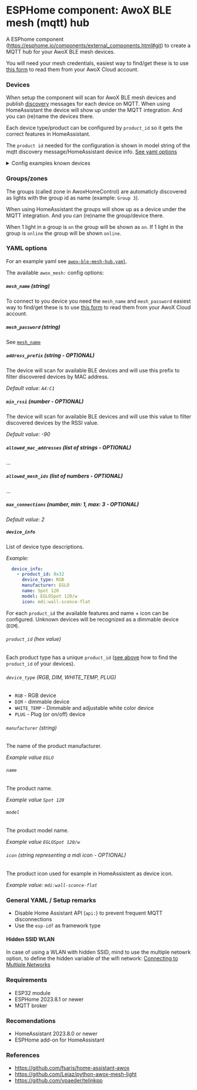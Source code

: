 # ESPHome component: AwoX BLE mesh (mqtt) hub

A ESPhome component (https://esphome.io/components/external_components.html#git) to create a MQTT hub for your AwoX BLE mesh devices.

You will need your mesh credentials, easiest way to find/get these is to use [this form](https://fsaris.github.io/EspHome-AwoX-BLE-mesh-hub/awoxh-mesh-credentials-tool/) to read them from your AwoX Cloud account.

### Devices

When setup the component will scan for AwoX BLE mesh devices and publish [discovery](https://www.home-assistant.io/integrations/mqtt/#mqtt-discovery) messages for each device on MQTT. When using HomeAssistant the device will show up under the MQTT integration. And you can (re)name the devices there.

Each device type/product can be configured by `product_id` so it gets the correct features in HomeAssistant.

The `product id` needed for the configuration is shown in model string of the mqtt discovery message/HomeAssistant device info. [See yaml options](#device_info)

<details>
  <summary>Config examples known devices</summary>

```yaml
device_info:
-  product_id: 0x13
   device_type: RGB
   name: SmartLIGHT Color Mesh 9
   model: SMLm_C9
   manufacturer: AwoX

-  product_id: 0x14
   device_type: WHITE_TEMP
   name: SmartLIGHT White Mesh 13W
   model: SMLm_W13
   manufacturer: AwoX

-  product_id: 0x15
   device_type: RGB
   name: SmartLIGHT Color Mesh 13W
   model: SMLm_C13
   manufacturer: AwoX

-  product_id: 0x16
   device_type: WHITE_TEMP
   name: SmartLIGHT White Mesh 15W
   model: SMLm_W15
   manufacturer: AwoX

-  product_id: 0x17
   device_type: RGB
   name: SmartLIGHT Color Mesh 15W
   model: SMLm_C15
   manufacturer: AwoX

-  product_id: 0x21
   device_type: WHITE_TEMP
   name: SmartLIGHT White Mesh 9W
   model: SSMLm_w9
   manufacturer: AwoX

-  product_id: 0x22
   device_type: RGB
   name: SmartLIGHT Color Mesh 9W
   model: SSMLm_c9
   manufacturer: AwoX

-  product_id: 0x23
   device_type: RGB
   name: EGLOBulb A60 9W
   model: ESMLm_c9
   manufacturer: EGLO

-  product_id: 0x24
   device_type: RGB
   name: Keria SmartLIGHT Color Mesh 9W
   model: KSMLm_c9
   manufacturer: KERIA

-  product_id: 0x25
   device_type: RGB
   name: EGLOPanel 30X30
   model: EPanel_300
   manufacturer: EGLO

-  product_id: 0x26
   device_type: RGB
   name: EGLOPanel 60X60
   model: EPanel_600
   manufacturer: EGLO

-  product_id: 0x27
   device_type: RGB
   name: EGLO Ceiling DOWNLIGHT
   model: EMod_Ceil
   manufacturer: EGLO

-  product_id: 0x29
   device_type: RGB
   name: EGLOBulb G95 13W
   model: ESMLm_c13g
   manufacturer: EGLO

-  product_id: 0x2A
   device_type: RGB
   name: Keria SmartLIGHT Color Mesh 13W Globe
   model: KSMLm_c13g
   manufacturer: KERIA

-  product_id: 0x2B
   device_type: RGB
   name: SmartLIGHT Color Mesh 13W Globe
   model: SMLm_c13g
   manufacturer: AwoX

-  product_id: 0x30
   device_type: RGB
   name: EGLOPanel 30X120
   model: EPanel_120
   manufacturer: EGLO

-  product_id: 0x32
   device_type: RGB
   name: Spot 120
   model: EGLOSpot 120/w
   manufacturer: EGLO
   icon: mdis:wall-sconce-flat

-  product_id: 0x33
   device_type: RGB
   name: Spot 170
   model: EGLOSpot 170/w
   manufacturer: EGLO
   icon: mdi:wall-sconce-flat

-  product_id: 0x34
   device_type: RGB
   name: Spot 225
   model: EGLOSpot 225/w
   manufacturer: EGLO
   icon: mdi:wall-sconce-flat

-  product_id: 0x35
   device_type: RGB
   name: Giron-C 17W
   model: EGLO 32589
   manufacturer: EGLO
   icon: mdi:wall-sconce-flat

-  product_id: 0x36
   device_type: RGB
   name: EGLO Ceiling GIRON 30
   model: ECeil_g38
   manufacturer: EGLO

-  product_id: 0x37
   device_type: RGB
   name: SmartLIGHT Color Mesh 5W GU10
   model: SMLm_c5_GU10
   manufacturer: AwoX

-  product_id: 0x38
   device_type: RGB
   name: SmartLIGHT Color Mesh 5W E14
   model: SMLm_c5_E14
   manufacturer: AwoX

-  product_id: 0x3A
   device_type: RGB
   name: Keria SmartLIGHT Color Mesh 5W GU10
   model: KSMLm_c5_GU10
   manufacturer: KERIA

-  product_id: 0x3B
   device_type: RGB
   name: Keria SmartLIGHT Color Mesh 5W E14
   model: KSMLm_c5_E14
   manufacturer: KERIA

-  product_id: 0x3C
   device_type: RGB
   name: SmartLIGHT Color Mesh 5W GU10
   model: ESMLm_c5_GU10
   manufacturer: EGLO

-  product_id: 0x3D
   device_type: RGB
   name: SmartLIGHT Color Mesh 5W E14
   model: ESMLm_c5_E14
   manufacturer: EGLO

-  product_id: 0x3F
   device_type: RGB
   name: EGLO Surface round
   model: EFueva_225r
   manufacturer: EGLO

-  product_id: 0x40
   device_type: RGB
   name: EGLO Surface square
   model: EFueva_225s
   manufacturer: EGLO

-  product_id: 0x41
   device_type: RGB
   name: EGLO Surface round
   model: EFueva_300r
   manufacturer: EGLO

-  product_id: 0x42
   device_type: RGB
   name: EGLO Surface square
   model: EFueva_300s
   manufacturer: EGLO

-  product_id: 0x43
   device_type: RGB
   name: SmartLIGHT Color Mesh 9W
   model: SMLm_c9s
   manufacturer: AwoX

-  product_id: 0x44
   device_type: RGB
   name: SmartLIGHT Color Mesh 13W
   model: SMLm_c13gs
   manufacturer: AwoX

-  product_id: 0x45
   device_type: RGB
   name: EGLOBulb A60 9W
   model: ESMLm_c9s
   manufacturer: EGLO

-  product_id: 0x46
   device_type: RGB
   name: EGLOBulb G95 13W
   model: ESMLm_c13gs
   manufacturer: EGLO

-  product_id: 0x47
   device_type: RGB
   name: Keria SmartLIGHT Color Mesh 9W
   model: KSMLm_c9s
   manufacturer: KERIA

-  product_id: 0x48
   device_type: RGB
   name: Keria SmartLIGHT Color Mesh 13W Glob
   model: KSMLm_c13gs
   manufacturer: KERIA

-  product_id: 0x49
   device_type: DIM
   name: EGLOBulb A60 Warm
   model: ESMLm_w9w
   manufacturer: EGLO

-  product_id: 0x4A
   device_type: DIM
   name: EGLOBulb A60 Neutral
   model: ESMLm_w9n
   manufacturer: EGLO

-  product_id: 0x4B
   device_type: RGB
   name: EGLO Ceiling
   model: ECeiling_30
   manufacturer: EGLO

-  product_id: 0x4C
   device_type: RGB
   name: EGLO Pendant
   model: EPendant_30
   manufacturer: EGLO

-  product_id: 0x4D
   device_type: RGB
   name: EGLO Pendant
   model: EPendant_20
   manufacturer: EGLO

-  product_id: 0x4E
   device_type: RGB
   name: EGLO Stripled 3m
   model: EStrip_3m
   manufacturer: EGLO

-  product_id: 0x4F
   device_type: RGB
   name: EGLO Stripled 5m
   model: EStrip_5m
   manufacturer: EGLO

-  product_id: 0x50
   device_type: DIM
   name: Outdoor
   model: EOutdoor_w14w
   manufacturer: EGLO

-  product_id: 0x51
   device_type: RGB
   name: EGLOSpot
   model: ETriSpot_85
   manufacturer: EGLO

-  product_id: 0x53
   device_type: RGB
   name: SmartLIGHT Color Mesh 9W
   model: SMLm_c9i
   manufacturer: AwoX

-  product_id: 0x54
   device_type: RGB
   name: EGLOBulb A60 9W
   model: ESMLm_c9i
   manufacturer: EGLO

-  product_id: 0x55
   device_type: RGB
   name: Keria SmartLIGHT Color Mesh 9W
   model: KSMLm_c9i
   manufacturer: KERIA

-  product_id: 0x56
   device_type: RGB
   name: EGLOPanel 62X62
   model: EPanel_620
   manufacturer: EGLO

-  product_id: 0x57
   device_type: RGB
   name: EGLOPanel 45X45
   model: EPanel_450
   manufacturer: EGLO

-  product_id: 0x59
   device_type: RGB
   name: SmartLIGHT Color Mesh 13W Globe
   model: SMLm_c13gi
   manufacturer: AwoX

-  product_id: 0x5A
   device_type: RGB
   name: EGLOBulb G95 13W
   model: ESMLm_c13gi
   manufacturer: EGLO

-  product_id: 0x5B
   device_type: RGB
   name: Keria SmartLIGHT Color Mesh 13W Globe
   model: KSMLm_c13gi
   manufacturer: KERIA

-  product_id: 0x5C
   device_type: RGB
   name: SmartLIGHT Color Mesh 9W
   model: SSMLm_c9i
   manufacturer: AwoX

-  product_id: 0x64
   device_type: WHITE_TEMP
   name: SmartLIGHT White Mesh 9W
   model: SMLm_w9
   manufacturer: AwoX

-  product_id: 0x65
   device_type: WHITE_TEMP
   name: SmartLIGHT White Mesh 9W
   model: ESMLm_w9
   manufacturer: EGLO

-  product_id: 0x69
   device_type: RGB
   name: Ceiling GIRON 60
   model: ECeil_g60
   manufacturer: EGLO

-  product_id: 0x6A
   device_type: WHITE_TEMP
   name: SmartLIGHT Bulb A60 Warm
   model: SMLm_w9w
   manufacturer: AwoX

-  product_id: 0x6F
   device_type: WHITE_TEMP
   name: EGLOBulb Filament G80
   model: ESMLFm-w6-G80
   manufacturer: EGLO

-  product_id: 0x71
   device_type: WHITE_TEMP
   name: EGLOBulb Filament ST64
   model: ESMLFm-w6-ST64
   manufacturer: EGLO

-  product_id: 0x75
   device_type: WHITE_TEMP
   name: EGLOBulb Filament G95
   model: ESMLFm-w6-G95
   manufacturer: EGLO

-  product_id: 0x77
   device_type: RGB
   name: EGLO Spot
   model: ESpot_c5
   manufacturer: EGLO

-  product_id: 0x78
   device_type: RGB
   name: EGLO Fraioli
   model: EFraioli_c17
   manufacturer: EGLO

-  product_id: 0x79
   device_type: RGB
   name: EGLO Frattina
   model: EFrattina_c18
   manufacturer: EGLO

-  product_id: 0x7A
   device_type: RGB
   name: EGLO Frattina
   model: EFrattina_c27
   manufacturer: EGLO

-  product_id: 0x7B
   device_type: RGB
   name: EGLOPanel 30 Round
   model: EPanel_r300
   manufacturer: EGLO

-  product_id: 0x7C
   device_type: RGB
   name: EGLOPanel 45 Round
   model: EPanel_r450
   manufacturer: EGLO

-  product_id: 0x7D
   device_type: RGB
   name: EGLOPanel 60 Round
   model: EPanel_r600
   manufacturer: EGLO

-  product_id: 0x7E
   device_type: RGB
   name: EGLOPanel 10X120
   model: EPanel_120_10
   manufacturer: EGLO

-  product_id: 0x80
   device_type: WHITE_TEMP
   name: EPanel white round
   model: EPanel_w_round
   manufacturer: EGLO

-  product_id: 0x81
   device_type: WHITE_TEMP
   name: EPanel white square
   model: EPanel_w_square
   manufacturer: EGLO

-  product_id: 0x82
   device_type: WHITE_TEMP
   name: EPanel white rectangle
   model: EPanel_w_rect
   manufacturer: EGLO

-  product_id: 0x83
   device_type: WHITE_TEMP
   name: ECeiling white round
   model: ECeiling-w
   manufacturer: EGLO

-  product_id: 0x87
   device_type: WHITE_TEMP
   name: EGLO Tunable White
   model: EDoubleWhite
   manufacturer: EGLO

-  product_id: 0x88
   device_type: RGB
   name: EGLO Ceiling GIRON 80
   model: ECeil_g80
   manufacturer: EGLO

-  product_id: 0x89
   device_type: WHITE_TEMP
   name: Outdoor Marchesa-C
   model: EMarchesa_C
   manufacturer: EGLO

-  product_id: 0x8A
   device_type: WHITE_TEMP
   name: Outdoor Francari-C
   model: EFrancari_C
   manufacturer: EGLO

-  product_id: 0x92
   device_type: RGB
   name: EPanel square
   model: EPanel_36W_square
   manufacturer: EGLO

-  product_id: 0x94
   device_type: DIM
   name: EGLOBulb Filament ST64
   model: ESMLFm-w6w-ST64
   manufacturer: EGLO

-  product_id: 0x95
   device_type: DIM
   name: EGLOBulb Filament G95
   model: ESMLFm-w6w-G95
   manufacturer: EGLO

-  product_id: 0x96
   device_type: RGB
   name: EGLO RGB+TW
   model: EGLO-RGB-TW
   manufacturer: EGLO

-  product_id: 0x97
   device_type: WHITE_TEMP
   name: EGLO Tunable White
   model: EGLO-TW
   manufacturer: EGLO

-  product_id: 0x99
   device_type: RGB
   name: EGLO RGB+TW
   model: EGLO-RGB-TW
   manufacturer: EGLO

-  product_id: 0x9A
   device_type: WHITE_TEMP
   name: EGLO Tunable White
   model: JBT_Gen_CCT_1
   manufacturer: EGLO

-  product_id: 0x9B
   device_type: DIM
   name: EGLO Tunable White
   model: JBT_Gen_Dim_1
   manufacturer: EGLO

-  product_id: 0xA1
   device_type: RGB
   name: EGLOLed Relax
   model: ELedRelax
   manufacturer: EGLO

-  product_id: 0xA2
   device_type: RGB
   name: EGLOLed Stripe
   model: ELedStripe
   manufacturer: EGLO

-  product_id: 0xA3
   device_type: RGB
   name: EGLOLed Plus
   model: ELedPlus
   manufacturer: EGLO

-  product_id: 0xA4
   device_type: WHITE_TEMP
   name: EGLOLed Plus TW
   model: ELedPlus-TW
   manufacturer: EGLO

-  product_id: 0xA5
   device_type: DIM
   name: EGLOLed Plus Dimmable
   model: ELedPlus-Dimm
   manufacturer: EGLO

-  product_id: 0xA6
   device_type: WHITE_TEMP
   name: EGLOBulb
   model: ESMLFm-w6-TW
   manufacturer: EGLO

-  product_id: 0xA7
   device_type: DIM
   name: EGLOBulb
   model: ESMLFm-w6-Dimm
   manufacturer: EGLO

-  product_id: 0xA8
   device_type: RGB
   name: ECeiling square
   model: ECeiling-24W-square
   manufacturer: EGLO

-  product_id: 0xA9
   device_type: RGB
   name: EGLO RGB+TW
   model: EGLO-RGB-TW-IPSU
   manufacturer: EGLO

-  product_id: 0xAA
   device_type: WHITE_TEMP
   name: EGLO Tunable White
   model: EGLO-TW-IPSU
   manufacturer: EGLO

-  product_id: 0xAC
   device_type: RGB
   name: EGLO frameless
   model: EPanel-Frameless
   manufacturer: EGLO

-  product_id: 0xAD
   device_type: WHITE_TEMP
   name: EGLO Tunable White
   model: EDoubleWhite-ipsu
   manufacturer: EGLO

-  product_id: 0x97
   device_type: PLUG
   name: EGLO PLUG PLUS
   model: SMPWBm10AUS
   manufacturer: EGLO
   icon: mdi:power-socket-au

-  product_id: 0x9E
   device_type: PLUG
   name: EGLO PLUG PLUS
   model: SMPWBm10AUSb
   manufacturer: EGLO
   icon: mdi:power-socket-au

-  product_id: 0x90
   device_type: PLUG
   name: EGLO PLUG PLUS
   model: SMPWBm10CH
   manufacturer: EGLO
   icon: mdi:power-socket-ch

-  product_id: 0xA0
   device_type: PLUG
   name: EGLO PLUG PLUS
   model: SMPWBm10CHb
   manufacturer: EGLO
   icon: mdi:power-socket-ch

-  product_id: 0x67
   device_type: PLUG
   name: EGLO PLUG PLUS
   model: SMPWBm10FR
   manufacturer: EGLO
   icon: mdi:power-socket-fr

-  product_id: 0x84
   device_type: PLUG
   name: EGLO PLUG PLUS
   model: SMPWBm10FRa
   manufacturer: EGLO
   icon: mdi:power-socket-fr

-  product_id: 0x9C
   device_type: PLUG
   name: EGLO PLUG PLUS
   model: SMPWBm10FRb
   manufacturer: EGLO
   icon: mdi:power-socket-fr

-  product_id: 0x68
   device_type: PLUG
   name: EGLO PLUG PLUS
   model: SMPWBm10GE
   manufacturer: EGLO
   icon: mdi:power-socket-de

-  product_id: 0x85
   device_type: PLUG
   name: EGLO PLUG PLUS
   model: SMPWBm10GEa
   manufacturer: EGLO
   icon: mdi:power-socket-de

-  product_id: 0x9D
   device_type: PLUG
   name: EGLO PLUG PLUS
   model: SMPWBm10GEb
   manufacturer: EGLO
   icon: mdi:power-socket-de

-  product_id: 0x8F
   device_type: PLUG
   name:  EGLO PLUG PLUS
   model:  SMPWBm10UK
   manufacturer: EGLO
   icon: mdi:power-socket-uk

-  product_id: 0x9F
   device_type: PLUG
   name: EGLO PLUG PLUS
   model: SMPWBm10UKb
   manufacturer: EGLO
   icon: mdi:power-socket-uk

-  product_id: 0x8B
   device_type: PLUG
   name: EGLO PLUG
   model: ESMP-Bm10-AUS
   manufacturer: EGLO
   icon: mdi:power-socket-au

-  product_id: 0x8D
   device_type: PLUG
   name: EGLO PLUG
   model: ESMP-Bm10-CH
   manufacturer: EGLO
   icon: mdi:power-socket-ch

-  product_id: 0x62
   device_type: PLUG
   name: EGLO PLUG
   model: ESMP-Bm10-FR
   manufacturer: EGLO
   icon: mdi:power-socket-fr

-  product_id: 0x63
   device_type: PLUG
   name: EGLO PLUG
   model: ESMP-Bm10-GE
   manufacturer: EGLO
   icon: mdi:power-socket-de

-  product_id: 0x8C
   device_type: PLUG
   name: EGLO PLUG
   model: ESMP-Bm10-UK
   manufacturer: EGLO
   icon: mdi:power-socket-uk

```
</details>

### Groups/zones

The groups (called zone in AwoxHomeControl) are automaticly discovered as lights with the group id as name (example: `Group 3`).

When using HomeAssistant the groups will show up as a device under the MQTT integration. And you can (re)name the group/device there.

When 1 light in a group is `on` the group will be shown as `on`. If 1 light in the group is `online` the group will be shown `online`.

### YAML options

For an example yaml see [`awox-ble-mesh-hub.yaml`](awox-ble-mesh-hub.yaml).

The available `awox_mesh:` config options:

##### `mesh_name` _(string)_

To connect to you device you need the `mesh_name` and `mesh_password` easiest way to find/get these is to use [this form](https://fsaris.github.io/EspHome-AwoX-BLE-mesh-hub/awoxh-mesh-credentials-tool/) to read them from your AwoX Cloud account.


##### `mesh_password` _(string)_

See [`mesh_name`](#mesh_name-string)


##### `address_prefix` _(string - OPTIONAL)_

The device will scan for available BLE devices and will use this prefix to filter discovered devices by MAC address.

_Default value: `A4:C1`_


##### `min_rssi` _(number - OPTIONAL)_

The device will scan for available BLE devices and will use this value to filter discovered devices by the RSSI value.

_Default value: -90_


##### `allowed_mac_addresses` _(list of strings - OPTIONAL)_

...


##### `allowed_mesh_ids` _(list of numbers - OPTIONAL)_

...


##### `max_connections` _(number, min: 1, max: 3 - OPTIONAL)_

_Default value: 2_


##### `device_info`

List of device type descriptions.

_Example:_
```yaml
  device_info:
    - product_id: 0x32
      device_type: RGB
      manufacturer: EGLO
      name: Spot 120
      model: EGLOSpot 120/w
      icon: mdi:wall-sconce-flat
```

For each `product_id` the available features and name + icon can be configured. Unknown devices will be recognized as a dimmable device (`DIM`).

###### `product_id` _(hex value)_

Each product type has a unique `product_id` ([see above](#devices) how to find the `product_id` of your devices).

###### `device_type` _(RGB, DIM, WHITE_TEMP, PLUG)_

- `RGB` - RGB device
- `DIM` - dimmable device
- `WHITE_TEMP` - Dimmable and adjustable white color device
- `PLUG` - Plug (or on/off) device

###### `manufacturer` _(string)_

The name of the product manufacturer.

_Example value `EGLO`_


###### `name`

The product name.

_Example value `Spot 120`_


###### `model`

The product model name.

_Example value `EGLOSpot 120/w`_

###### `icon` _(string representing a mdi icon - OPTIONAL)_

The product icon used for example in HomeAssistent as device icon.

_Example value: `mdi:wall-sconce-flat`_

### General YAML / Setup remarks

- Disable Home Assistant API (`api:`) to prevent frequent MQTT disconnections
- Use the `esp-idf` as framework type

#### Hidden SSID WLAN
In case of using a WLAN with hidden SSID, mind to use the multiple netowrk option, to define the hidden variable of the wifi network: [Connecting to Multiple Networks](https://esphome.io/components/wifi.html#connecting-to-multiple-networks)


### Requirements
- ESP32 module
- ESPHome 2023.8.1 or newer
- MQTT broker

### Recomendations
- HomeAssistant 2023.8.0 or newer
- ESPHome add-on for HomeAssistant


### References
- https://github.com/fsaris/home-assistant-awox
- https://github.com/Leiaz/python-awox-mesh-light
- https://github.com/vpaeder/telinkpp

